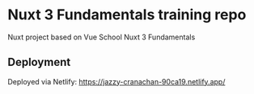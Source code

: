 # Nuxt 3 Fundamentals training repo
Nuxt project based on Vue School Nuxt 3 Fundamentals 

## Deployment
Deployed via Netlify: https://jazzy-cranachan-90ca19.netlify.app/
